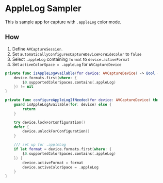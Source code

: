 # AppleLog Sampler

This is sample app for capture with `.appleLog` color mode.

## How

1. Define `AVCaptureSession`.
2. Set `automaticallyConfiguresCaptureDeviceForWideColor` to `false`
4. Select `.appleLog` containing `format` to `device.activeFormat`
4. Set `activeColorSpace = .appleLog` for `AVCaptureDevice`

```swift
private func isAppleLogAvailable(for device: AVCaptureDevice) -> Bool {
    device.formats.first(where: {
        $0.supportedColorSpaces.contains(.appleLog)
    }) != nil
}

private func configureAppleLogIfNeeded(for device: AVCaptureDevice) throws {
    guard isAppleLogAvailable(for: device) else {
        return
    }

    try device.lockForConfiguration()
    defer {
        device.unlockForConfiguration()
    }

    /// set up for .appleLog
    if let format = device.formats.first(where: {
        $0.supportedColorSpaces.contains(.appleLog)
    }) {
        device.activeFormat = format
        device.activeColorSpace = .appleLog
    }
}
```
